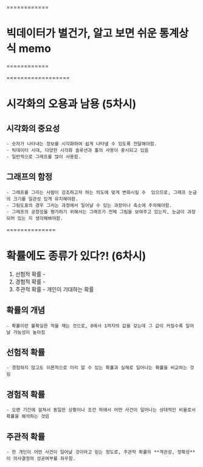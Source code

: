 ============
# 빅데이터가 별건가, 알고 보면 쉬운 통계상식 memo
============





==================
# 시각화의 오용과 남용 (5차시)

## 시각화의 중요성 
    - 숫자가 나타내는 정보를 시각화하여 쉽게 나타낼 수 있도록 전달해야함.
    - 빅데이터 시대, 다양한 시각화 솔루션과 툴의 사용이 중시되고 있음
    - 일반적으로 그래프를 많이 사용함. 

## 그래프의 함정 
    - 그래프를 그리는 사람이 강조하고자 하는 의도에 맞게 변화시킬 수  있으므로, 그래프 눈금의 크기를 일관성 있게 유지해야함.
    - 그림도표의 경우 그리는 과정에서 일어날 수 있는 과장이나 축소에 주의해야함.
    - 그래프의 공정성을 평가하기 위해서는 그래프가 전체 그림을 보여주고 있는지, 눈금이 과장되어 있는 지 생각해봐야함.



==============
# 확률에도 종류가 있다?! (6차시)

1. 선험적 확률 - 
2. 경험적 확률 - 
3. 주관적 확률 - 개인이 기대하는 확률 

## 확률의 개념 
    - 확률이란 불확실한 적을 재는 것으로, 0에서 1까지의 값을 갖는데 그 값이 커질수록 일어날 가능성이 높아짐

## 선험적 확률
    - 경험하지 않고도 이론적으로 미리 알 수 있는 확률과 실제로 일어나는 확률을 비교하는 것임

## 경험적 확률
    - 오랜 기간에 걸쳐서 동일한 상황이나 조건 하에서 어떤 사건이 일어나는 상대적인 비율로서 확률을 해석하는 것임

## 주관적 확률
    - 한 개인이 어떤 사건이 일어날 것이라고 믿는 정도로, 주관적 확률의 **객관성, 정확성** 이 의사결정의 성공여부를 좌우함.

